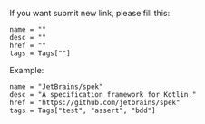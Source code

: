 If you want submit new link, please fill this:

```
name = ""
desc = ""
href = ""
tags = Tags[""]
```

Example: 

```
name = "JetBrains/spek"
desc = "A specification framework for Kotlin."
href = "https://github.com/jetbrains/spek"
tags = Tags["test", "assert", "bdd"]
```

